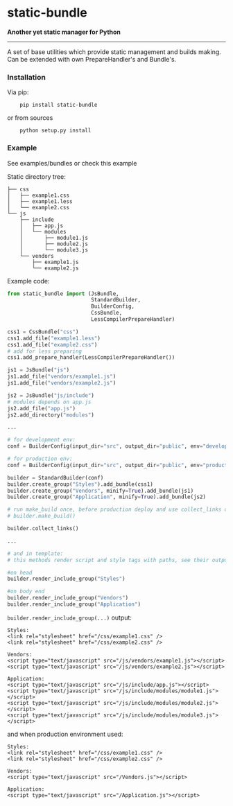 # static-bundle #
**Another yet static manager for Python**

---
A set of base utilities which provide static management and builds making.
Can be extended with own PrepareHandler's and Bundle's.

### Installation ###

Via pip:
```
    pip install static-bundle
```
or from sources
```
    python setup.py install
```

### Example ###

See examples/bundles or check this example

Static directory tree:

```
├── css
│   ├── example1.css
│   ├── example1.less
│   └── example2.css
└── js
    ├── include
    │   ├── app.js
    │   └── modules
    │       ├── module1.js
    │       ├── module2.js
    │       └── module3.js
    └── vendors
        ├── example1.js
        └── example2.js
```

Example code:

```python
from static_bundle import (JsBundle,
                           StandardBuilder,
                           BuilderConfig,
                           CssBundle,
                           LessCompilerPrepareHandler)

css1 = CssBundle("css")
css1.add_file("example1.less")
css1.add_file("example2.css")
# add for less preparing
css1.add_prepare_handler(LessCompilerPrepareHandler())

js1 = JsBundle("js")
js1.add_file("vendors/example1.js")
js1.add_file("vendors/example2.js")

js2 = JsBundle("js/include")
# modules depends on app.js
js2.add_file("app.js")
js2.add_directory("modules")

...

# for development env:
conf = BuilderConfig(input_dir="src", output_dir="public", env="development")

# for production env:
conf = BuilderConfig(input_dir="src", output_dir="public", env="production")

builder = StandardBuilder(conf)
builder.create_group("Styles").add_bundle(css1)
builder.create_group("Vendors", minify=True).add_bundle(js1)
builder.create_group("Application", minify=True).add_bundle(js2)

# run make_build once, before production deploy and use collect_links on runtime
# builder.make_build()

builder.collect_links()

...

# and in template:
# this methods render script and style tags with paths, see their output

#on head
builder.render_include_group("Styles")

#on body end
builder.render_include_group("Vendors")
builder.render_include_group("Application")

```

`builder.render_include_group(...)` output:
```
Styles:
<link rel="stylesheet" href="/css/example1.css" />
<link rel="stylesheet" href="/css/example2.css" />

Vendors:
<script type="text/javascript" src="/js/vendors/example1.js"></script>
<script type="text/javascript" src="/js/vendors/example2.js"></script>

Application:
<script type="text/javascript" src="/js/include/app.js"></script>
<script type="text/javascript" src="/js/include/modules/module1.js"></script>
<script type="text/javascript" src="/js/include/modules/module2.js"></script>
<script type="text/javascript" src="/js/include/modules/module3.js"></script>

```

and when production environment used:

```
Styles:
<link rel="stylesheet" href="/css/example1.css" />
<link rel="stylesheet" href="/css/example2.css" />

Vendors:
<script type="text/javascript" src="/Vendors.js"></script>

Application:
<script type="text/javascript" src="/Application.js"></script>

```
